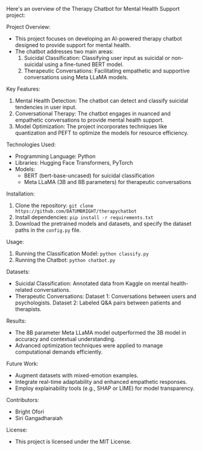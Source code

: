 Here's an overview of the Therapy Chatbot for Mental Health Support project:

Project Overview:
- This project focuses on developing an AI-powered therapy chatbot designed to provide support for mental health.
- The chatbot addresses two main areas:
  1. Suicidal Classification: Classifying user input as suicidal or non-suicidal using a fine-tuned BERT model.
  2. Therapeutic Conversations: Facilitating empathetic and supportive conversations using Meta LLaMA models.

Key Features:
1. Mental Health Detection: The chatbot can detect and classify suicidal tendencies in user input.
2. Conversational Therapy: The chatbot engages in nuanced and empathetic conversations to provide mental health support.
3. Model Optimization: The project incorporates techniques like quantization and PEFT to optimize the models for resource efficiency.

Technologies Used:
- Programming Language: Python
- Libraries: Hugging Face Transformers, PyTorch
- Models:
  - BERT (bert-base-uncased) for suicidal classification
  - Meta LLaMA (3B and 8B parameters) for therapeutic conversations

Installation:
1. Clone the repository: `git clone https://github.com/DATUMBRIGHT/therapychatbot`
2. Install dependencies: `pip install -r requirements.txt`
3. Download the pretrained models and datasets, and specify the dataset paths in the `config.py` file.

Usage:
1. Running the Classification Model: `python classify.py`
2. Running the Chatbot: `python chatbot.py`

Datasets:
- Suicidal Classification: Annotated data from Kaggle on mental health-related conversations.
- Therapeutic Conversations: Dataset 1: Conversations between users and psychologists. Dataset 2: Labeled Q&A pairs between patients and therapists.

Results:
- The 8B parameter Meta LLaMA model outperformed the 3B model in accuracy and contextual understanding.
- Advanced optimization techniques were applied to manage computational demands efficiently.

Future Work:
- Augment datasets with mixed-emotion examples.
- Integrate real-time adaptability and enhanced empathetic responses.
- Employ explainability tools (e.g., SHAP or LIME) for model transparency.

Contributors:
- Bright Ofori
- Siri Gangadharaiah

License:
- This project is licensed under the MIT License.